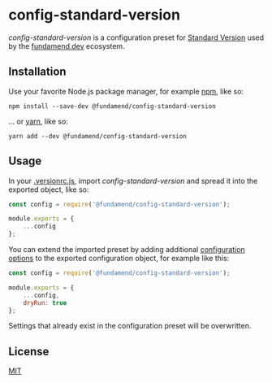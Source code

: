 # config-standard-version

_config-standard-version_ is a configuration preset for [Standard Version] used by the [fundamend.dev] ecosystem.

## Installation

Use your favorite Node.js package manager, for example [npm], like so:

    npm install --save-dev @fundamend/config-standard-version

... or [yarn], like so:

    yarn add --dev @fundamend/config-standard-version

## Usage

In your [.versionrc.js], import _config-standard-version_ and spread it into the exported object, like so:

```js
const config = require('@fundamend/config-standard-version');

module.exports = {
	...config
};
```

You can extend the imported preset by adding additional [configuration options] to the exported configuration object, for example like this:

```js
const config = require('@fundamend/config-standard-version');

module.exports = {
	...config,
	dryRun: true
};
```

Settings that already exist in the configuration preset will be overwritten.

## License

[MIT]

[.versionrc.js]: https://github.com/conventional-changelog/standard-version#configuration
[configuration options]: https://github.com/conventional-changelog/standard-version#code-usage
[fundamend.dev]: https://fundamend.dev
[mit]: https://choosealicense.com/licenses/mit/
[npm]: https://www.npmjs.com/
[standard version]: https://github.com/conventional-changelog/standard-version
[yarn]: https://yarnpkg.com/
